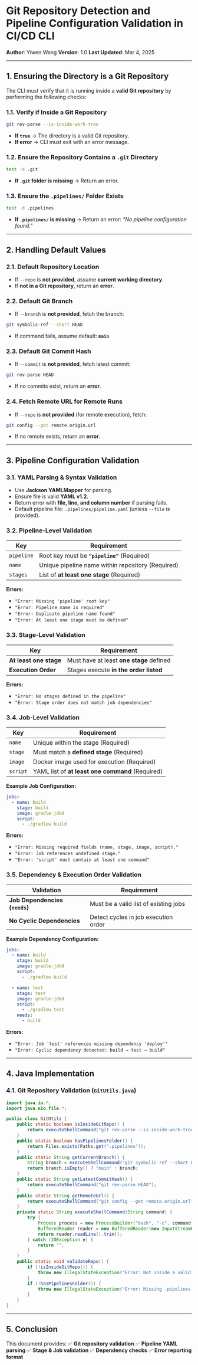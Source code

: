 # **Git Repository Detection and Pipeline Configuration Validation in CI/CD CLI**

**Author**: Yiwen Wang
 **Version**: 1.0
 **Last Updated**: Mar 4, 2025

------

## **1. Ensuring the Directory is a Git Repository**

The CLI must verify that it is running inside a **valid Git repository** by performing the following checks:

### **1.1. Verify if Inside a Git Repository**

```sh
git rev-parse --is-inside-work-tree
```

- **If `true`** → The directory is a valid Git repository.
- **If error** → CLI must exit with an error message.

### **1.2. Ensure the Repository Contains a `.git` Directory**

```sh
test -d .git
```

- **If `.git` folder is missing** → Return an error.

### **1.3. Ensure the `.pipelines/` Folder Exists**

```sh
test -d .pipelines
```

- **If `.pipelines/` is missing** → Return an error: *"No pipeline configuration found."*

------

## **2. Handling Default Values**

### **2.1. Default Repository Location**

- If `--repo` is **not provided**, assume **current working directory**.
- If **not in a Git repository**, return an **error**.

### **2.2. Default Git Branch**

- If `--branch` is **not provided**, fetch the branch:

```sh
git symbolic-ref --short HEAD
```

- If command fails, assume default: **`main`**.

### **2.3. Default Git Commit Hash**

- If `--commit` is **not provided**, fetch latest commit:

```sh
git rev-parse HEAD
```

- If no commits exist, return an **error**.

### **2.4. Fetch Remote URL for Remote Runs**

- If `--repo` is **not provided** (for remote execution), fetch:

```sh
git config --get remote.origin.url
```

- If no remote exists, return an **error**.

------

## **3. Pipeline Configuration Validation**

### **3.1. YAML Parsing & Syntax Validation**

- Use **Jackson YAMLMapper** for parsing.
- Ensure file is valid **YAML v1.2**.
- Return error with **file, line, and column number** if parsing fails.
- Default pipeline file: `.pipelines/pipeline.yaml` (unless `--file` is provided).

### **3.2. Pipeline-Level Validation**

| Key        | Requirement                                       |
| ---------- | ------------------------------------------------- |
| `pipeline` | Root key must be **`"pipeline"`** (Required)      |
| `name`     | Unique pipeline name within repository (Required) |
| `stages`   | List of **at least one stage** (Required)         |

**Errors:**

- `"Error: Missing 'pipeline' root key"`
- `"Error: Pipeline name is required"`
- `"Error: Duplicate pipeline name found"`
- `"Error: At least one stage must be defined"`

### **3.3. Stage-Level Validation**

| Key                    | Requirement                              |
| ---------------------- | ---------------------------------------- |
| **At least one stage** | Must have at least **one stage** defined |
| **Execution Order**    | Stages execute **in the order listed**   |

**Errors:**

- `"Error: No stages defined in the pipeline"`
- `"Error: Stage order does not match job dependencies"`

### **3.4. Job-Level Validation**

| Key      | Requirement                                      |
| -------- | ------------------------------------------------ |
| `name`   | Unique within the stage (Required)               |
| `stage`  | Must match a **defined stage** (Required)        |
| `image`  | Docker image used for execution (Required)       |
| `script` | YAML list of **at least one command** (Required) |

**Example Job Configuration:**

```yaml
jobs:
  - name: build
    stage: build
    image: gradle:jdk8
    script:
      - ./gradlew build
```

**Errors:**

- `"Error: Missing required fields (name, stage, image, script)."`
- `"Error: Job references undefined stage."`
- `"Error: 'script' must contain at least one command"`

### **3.5. Dependency & Execution Order Validation**

| Validation                     | Requirement                           |
| ------------------------------ | ------------------------------------- |
| **Job Dependencies (`needs`)** | Must be a valid list of existing jobs |
| **No Cyclic Dependencies**     | Detect cycles in job execution order  |

**Example Dependency Configuration:**

```yaml
jobs:
  - name: build
    stage: build
    image: gradle:jdk8
    script:
      - ./gradlew build

  - name: test
    stage: test
    image: gradle:jdk8
    script:
      - ./gradlew test
    needs:
      - build
```

**Errors:**

- `"Error: Job 'test' references missing dependency 'deploy'"`
- `"Error: Cyclic dependency detected: build → test → build"`

------

## **4. Java Implementation**

### **4.1. Git Repository Validation (`GitUtils.java`)**

```java
import java.io.*;
import java.nio.file.*;

public class GitUtils {
    public static boolean isInsideGitRepo() {
        return executeShellCommand("git rev-parse --is-inside-work-tree").equals("true");
    }
    public static boolean hasPipelinesFolder() {
        return Files.exists(Paths.get(".pipelines"));
    }
    public static String getCurrentBranch() {
        String branch = executeShellCommand("git symbolic-ref --short HEAD");
        return branch.isEmpty() ? "main" : branch;
    }
    public static String getLatestCommitHash() {
        return executeShellCommand("git rev-parse HEAD");
    }
    public static String getRemoteUrl() {
        return executeShellCommand("git config --get remote.origin.url");
    }
    private static String executeShellCommand(String command) {
        try {
            Process process = new ProcessBuilder("bash", "-c", command).start();
            BufferedReader reader = new BufferedReader(new InputStreamReader(process.getInputStream()));
            return reader.readLine().trim();
        } catch (IOException e) {
            return "";
        }
    }
    public static void validateRepo() {
        if (!isInsideGitRepo()) {
            throw new IllegalStateException("Error: Not inside a valid Git repository.");
        }
        if (!hasPipelinesFolder()) {
            throw new IllegalStateException("Error: Missing .pipelines directory.");
        }
    }
}
```

------

## **5. Conclusion**

This document provides: ✅ **Git repository validation**
 ✅ **Pipeline YAML parsing**
 ✅ **Stage & Job validation**
 ✅ **Dependency checks**
 ✅ **Error reporting format**

